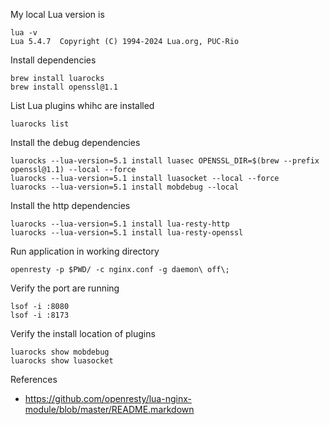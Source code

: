My local Lua version is 
```shell
lua -v
Lua 5.4.7  Copyright (C) 1994-2024 Lua.org, PUC-Rio
```

Install dependencies
```shell
brew install luarocks
brew install openssl@1.1
```

List Lua plugins whihc are installed
```shell
luarocks list
```

Install the debug dependencies
```shell
luarocks --lua-version=5.1 install luasec OPENSSL_DIR=$(brew --prefix openssl@1.1) --local --force
luarocks --lua-version=5.1 install luasocket --local --force
luarocks --lua-version=5.1 install mobdebug --local
```

Install the http dependencies
```shell
luarocks --lua-version=5.1 install lua-resty-http
luarocks --lua-version=5.1 install lua-resty-openssl
```

Run application in working directory
```shell
openresty -p $PWD/ -c nginx.conf -g daemon\ off\;
```

Verify the port are running 
```shell
lsof -i :8080
lsof -i :8173
```

Verify the install location of plugins
```shell
luarocks show mobdebug
luarocks show luasocket
```

References
* https://github.com/openresty/lua-nginx-module/blob/master/README.markdown

